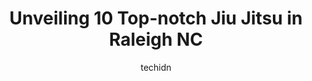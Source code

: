 ---
layout: ampstory
image: https://i0.wp.com/www.depkes.org/wp-content/uploads/2023/06/jiu-jitsu-0-in-raleigh-nc-1685783945.jpeg?resize=640,853
author: techidn
featured: false
description: Discover the impressive array of Jiu Jitsu options in Raleigh NC, where you can find 10 of the largest Jiu Jitsu establishments in the area. From renowned classics to hidden gems, Raleigh NC
title: Unveiling 10 Top-notch Jiu Jitsu in Raleigh NC
cover:
   title: Unveiling 10 Top-notch Jiu Jitsu in Raleigh NC
   subtitle: Rickpate
   background: https://www.depkes.org/wp-content/uploads/2023/06/jiu-jitsu-0-in-raleigh-nc-1685783945.jpeg

pages: 
 - layout: thirds
   top: <h1>#1 Lee Brothers Martial Arts</h1>
   bottom: "<p>So lucky to find this place, my kids even got me to join. Its our familys thing. I wouldnt change it. 😊The staff will learn your kids names and treat them as </p>"
   background: https://www.depkes.org/wp-content/uploads/2023/06/jiu-jitsu-1-in-raleigh-nc-1685783946.jpeg
   backgroundblur: true
 - layout: thirds
   top: <h1>#2 G13 BRAZILIAN JIU JITSU HQ US - Martial Arts | Self-Defense | Strength Conditioning | Kids | NoGi</h1>
   bottom: "<p>My 5 year old son started at G13 a year ago this month! Everything about this school is top tier! Coach Matt, Coach Moe, Coach Antonio and Professor Godoi have been amazi</p>"
   background: https://www.depkes.org/wp-content/uploads/2023/06/jiu-jitsu-2-in-raleigh-nc-1685783946.jpeg
   cta:
      link: https://www.depkes.org/blog/unveiling-10-top-notch-jiu-jitsu-in-raleigh-nc/
      text: Unveiling 10 Top-notch Jiu Jitsu in Raleigh NC
 - layout: thirds
   top: <h1>#3 Royce Gracie Jiu Jitsu Academy of Raleigh</h1>
   bottom: "<p>5243 Capital Blvd, Raleigh, NC 27616, United States</p>"
   background: https://www.depkes.org/wp-content/uploads/2023/06/jiu-jitsu-3-in-raleigh-nc-1685783947.jpeg
   cta:
      link: https://www.depkes.org/blog/unveiling-10-top-notch-jiu-jitsu-in-raleigh-nc/
      text: Unveiling 10 Top-notch Jiu Jitsu in Raleigh NC
 - layout: thirds
   top: <h1>#4 Elevate MMA Academy</h1>
   bottom: "<p>2945 South Miami Boulevard Ste 116 & 117, Durham, NC 27703, United States</p>"
   background: https://images.unsplash.com/photo-1632260260864-caf7fde5ec36?ixlib=rb-4.0.3&ixid=MnwxMjA3fDB8MHxwaG90by1wYWdlfHx8fGVufDB8fHx8&auto=format&fit=crop&w=640&h=853&q=80
   cta:
      link: https://www.depkes.org/blog/unveiling-10-top-notch-jiu-jitsu-in-raleigh-nc/
      text: Unveiling 10 Top-notch Jiu Jitsu in Raleigh NC
 - layout: thirds
   top: <h1>#5 Bushido USA Dojo</h1>
   bottom: "<p>lower level, 3824 Barrett Dr, Raleigh, NC 27609, United States</p>"
   background: https://images.unsplash.com/photo-1484589065579-248aad0d8b13?ixlib=rb-4.0.3&ixid=MnwxMjA3fDB8MHxwaG90by1wYWdlfHx8fGVufDB8fHx8&auto=format&fit=crop&w=640&h=853&q=80
   cta:
      link: https://www.depkes.org/blog/unveiling-10-top-notch-jiu-jitsu-in-raleigh-nc/
      text: Unveiling 10 Top-notch Jiu Jitsu in Raleigh NC
 - layout: thirds
   top: <h1>#6 Fight Flow Academy</h1>
   bottom: "<p>900 E Six Forks Rd, Raleigh, NC 27604, United States</p>"
   background: https://images.unsplash.com/photo-1615749413727-825b59a857b5?ixlib=rb-4.0.3&ixid=MnwxMjA3fDB8MHxwaG90by1wYWdlfHx8fGVufDB8fHx8&auto=format&fit=crop&w=640&h=853&q=80
   cta:
      link: https://www.depkes.org/blog/unveiling-10-top-notch-jiu-jitsu-in-raleigh-nc/
      text: Unveiling 10 Top-notch Jiu Jitsu in Raleigh NC
 - layout: thirds
   top: <h1>#7 Gracie Raleigh</h1>
   bottom: "<p>1609 Old Louisburg Rd, Raleigh, NC 27601, United States</p>"
   background: https://images.unsplash.com/photo-1567360425618-1594206637d2?ixlib=rb-4.0.3&ixid=MnwxMjA3fDB8MHxwaG90by1wYWdlfHx8fGVufDB8fHx8&auto=format&fit=crop&w=640&h=853&q=80
   cta:
      link: https://www.depkes.org/blog/unveiling-10-top-notch-jiu-jitsu-in-raleigh-nc/
      text: Unveiling 10 Top-notch Jiu Jitsu in Raleigh NC
 - layout: thirds
   middle: Continue reading...
   background: https://images.unsplash.com/photo-1608411404720-c8f0417bcdba?ixlib=rb-4.0.3&ixid=MnwxMjA3fDB8MHxwaG90by1wYWdlfHx8fGVufDB8fHx8&auto=format&fit=crop&w=640&h=853&q=80
   cta:
      link: https://www.depkes.org/blog/unveiling-10-top-notch-jiu-jitsu-in-raleigh-nc/
      text: Unveiling 10 Top-notch Jiu Jitsu in Raleigh NC
      
---